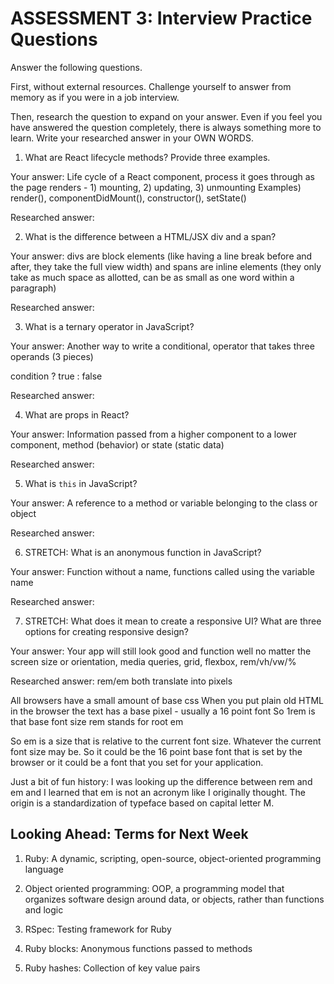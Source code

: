 # ASSESSMENT 3: Interview Practice Questions

Answer the following questions.

First, without external resources. Challenge yourself to answer from memory as if you were in a job interview.

Then, research the question to expand on your answer. Even if you feel you have answered the question completely, there is always something more to learn. Write your researched answer in your OWN WORDS.


1. What are React lifecycle methods? Provide three examples.

  Your answer: Life cycle of a React component, process it goes through as the page renders - 1) mounting, 2) updating, 3) unmounting
  Examples) render(), componentDidMount(), constructor(), setState()

  Researched answer:



2. What is the difference between a HTML/JSX div and a span?

  Your answer: divs are block elements (like having a line break before and after, they take the full view width) and spans are inline elements (they only take as much space as allotted, can be as small as one word within a paragraph)

  Researched answer:



3. What is a ternary operator in JavaScript?

  Your answer: Another way to write a conditional, operator that takes three operands (3 pieces)

  condition ? true : false

  Researched answer:



4. What are props in React?

  Your answer: Information passed from a higher component to a lower component, method (behavior) or state (static data)

  Researched answer:



5. What is `this` in JavaScript?

  Your answer: A reference to a method or variable belonging to the class or object

  Researched answer:



6. STRETCH: What is an anonymous function in JavaScript?

  Your answer: Function without a name, functions called using the variable name

  Researched answer:



7. STRETCH: What does it mean to create a responsive UI? What are three options for creating responsive design?

  Your answer: Your app will still look good and function well no matter the screen size or orientation, media queries, grid, flexbox, rem/vh/vw/%

  Researched answer: rem/em both translate into pixels

  All browsers have a small amount of base css
  When you put plain old HTML in the browser the text has a base pixel - usually a 16 point font
  So 1rem is that base font size
  rem stands for root em

  So em is a size that is relative to the current font size. Whatever the current font size may be.
  So it could be the 16 point base font that is set by the browser or it could be a font that you set for your application.

  Just a bit of fun history: I was looking up the difference between rem and em and I learned that em is not an acronym like I originally thought. The origin is a standardization of typeface based on capital letter M.



## Looking Ahead: Terms for Next Week

1. Ruby: A dynamic, scripting, open-source, object-oriented programming language

2. Object oriented programming: OOP, a programming model that organizes software design around data, or objects, rather than functions and logic

3. RSpec: Testing framework for Ruby

4. Ruby blocks: Anonymous functions passed to methods

5. Ruby hashes: Collection of key value pairs
